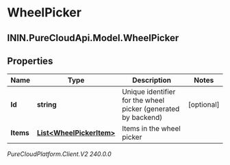 # WheelPicker

## ININ.PureCloudApi.Model.WheelPicker

## Properties

|Name | Type | Description | Notes|
|------------ | ------------- | ------------- | -------------|
| **Id** | **string** | Unique identifier for the wheel picker (generated by backend) | [optional] |
| **Items** | [**List&lt;WheelPickerItem&gt;**](WheelPickerItem) | Items in the wheel picker | |



_PureCloudPlatform.Client.V2 240.0.0_
